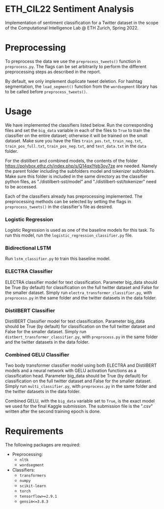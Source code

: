 # ETH_CIL22 Sentiment Analysis

Implementation of sentiment classification for a Twitter dataset in the scope of the Computational Intelligence Lab @ ETH Zurich, Spring 2022.

# Preprocessing

To preprocess the data we use the `preprocess_tweets()` function in `preprocess.py`. The flags can be set arbitrarily to perform the different preprocessing steps as described in the report.

By default, we only implement duplicate tweet deletion. For hashtag segmentation, the `load_segment()` function from the `wordsegment` library has to be called before `preprocess_tweets()`.

# Usage

We have implemented the classifiers listed below. Run the corresponding files and set the `big_data` variable in each of the files to `True` to train the classifier on the entire dataset; otherwise it will be trained on the small dataset. Make sure you have the files `train_pos.txt`, `train_neg.txt`, `train_pos_full.txt`, `train_pos_neg.txt`, and `test_data.txt` in the `data` folder.

For the distilbert and combined models, the contents of the folder https://polybox.ethz.ch/index.php/s/Q14qxlYeb3oy7ze are needed. Namely the parent folder including the subfolders model and tokenizer subfolders. Make sure this folder is included in the same directory as the classifier python files, as "./distilbert-sst/model" and "./distilbert-sst/tokenizer" need to be accessed.

Each of the classifiers already has preprocessing implemented. The preprocessing methods can be selected by setting the flags in `preprocess_tweets()` in the classifier's file as desired.

### Logistic Regression
Logistic Regression is used as one of the baseline models for this task.
To run this model, run the `logistic_regression_classifier.py` file.

### Bidirectional LSTM
Run `lstm_classifier.py` to train this baseline model.

### ELECTRA Classifier
ELECTRA classifier model for text classification. Parameter big_data should be True (by default) for classification on the full twitter dataset and False for the smaller dataset. Simply run `electra_transformer_classifier.py`, with `preprocess.py` in the same folder and the twitter datasets in the data folder.

### DistilBERT Classifier
DistilBERT Classifier model for text classification. Parameter big_data should be True (by default) for classification on the full twitter dataset and False for the smaller dataset. Simply run `distbert_transformer_classifier.py`, with `preprocess.py` in the same folder and the twitter datasets in the data folder.

### Combined GELU Classifier
Two body transformer classifier model using both ELECTRA and DistilBERT models and a neural network with GELU activation functions as a classification head. Parameter big_data should be True (by default) for classification on the full twitter dataset and False for the smaller dataset. Simply run `multi_classifier.py`, with `preprocess.py` in the same folder and the twitter datasets in the data folder.

Combined GELU, with the `big_data` variable set to `True`, is the exact model we used for the final Kaggle submission. The submission file is the ".csv" written after the second training epoch is done. 

# Requirements

The following packages are required:
- Preprocessing:
    - `nltk`
    - `wordsegment`
- Classifiers:
    - `transformers`
    - `numpy`
    - `scikit-learn`
    - `torch`
    - `tensorflow>=2.9.1`
    - `gensim<=3.8.3`
